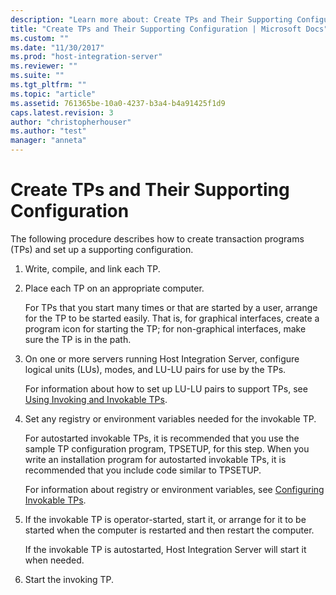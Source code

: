 ```yaml
---
description: "Learn more about: Create TPs and Their Supporting Configuration"
title: "Create TPs and Their Supporting Configuration | Microsoft Docs"
ms.custom: ""
ms.date: "11/30/2017"
ms.prod: "host-integration-server"
ms.reviewer: ""
ms.suite: ""
ms.tgt_pltfrm: ""
ms.topic: "article"
ms.assetid: 761365be-10a0-4237-b3a4-b4a91425f1d9
caps.latest.revision: 3
author: "christopherhouser"
ms.author: "test"
manager: "anneta"
---
```

# Create TPs and Their Supporting Configuration
The following procedure describes how to create transaction programs (TPs) and set up a supporting configuration.  
  
1.  Write, compile, and link each TP.  
  
2.  Place each TP on an appropriate computer.  
  
     For TPs that you start many times or that are started by a user, arrange for the TP to be started easily. That is, for graphical interfaces, create a program icon for starting the TP; for non-graphical interfaces, make sure the TP is in the path.  
  
3.  On one or more servers running Host Integration Server, configure logical units (LUs), modes, and LU-LU pairs for use by the TPs.  
  
     For information about how to set up LU-LU pairs to support TPs, see [Using Invoking and Invokable TPs](../core/invoking-and-invokable-tps1.md).  
  
4.  Set any registry or environment variables needed for the invokable TP.  
  
     For autostarted invokable TPs, it is recommended that you use the sample TP configuration program, TPSETUP, for this step. When you write an installation program for autostarted invokable TPs, it is recommended that you include code similar to TPSETUP.  
  
     For information about registry or environment variables, see [Configuring Invokable TPs](../core/configuring-invokable-tps1.md). 
  
5.  If the invokable TP is operator-started, start it, or arrange for it to be started when the computer is restarted and then restart the computer.  
  
     If the invokable TP is autostarted, Host Integration Server will start it when needed.  
  
6.  Start the invoking TP.
